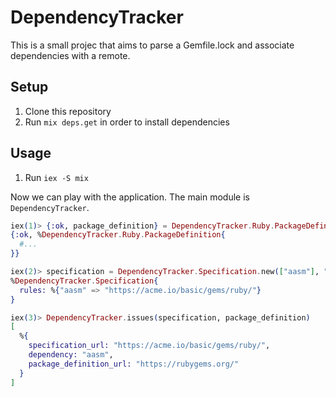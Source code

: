 # DependencyTracker

This is a small projec that aims to parse a Gemfile.lock and associate
dependencies with a remote.

## Setup

1. Clone this repository
2. Run `mix deps.get` in order to install dependencies

## Usage

1. Run `iex -S mix`

Now we can play with the application. The main module is `DependencyTracker`.

```elixir
iex(1)> {:ok, package_definition} = DependencyTracker.Ruby.PackageDefinition.parse("test/fixtures/ruby/Gemfile.lock")
{:ok, %DependencyTracker.Ruby.PackageDefinition{
  #...
}}

iex(2)> specification = DependencyTracker.Specification.new(["aasm"], "https://acme.io/basic/gems/ruby/")
%DependencyTracker.Specification{
  rules: %{"aasm" => "https://acme.io/basic/gems/ruby/"}
}

iex(3)> DependencyTracker.issues(specification, package_definition)
[
  %{
    specification_url: "https://acme.io/basic/gems/ruby/",
    dependency: "aasm",
    package_definition_url: "https://rubygems.org/"
  }
]
```
